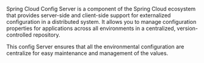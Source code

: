 Spring Cloud Config Server is a component of the Spring Cloud ecosystem that
provides server-side and client-side support for externalized configuration in a distributed system. 
It allows you to manage configuration properties for applications across all environments in a centralized,
version-controlled repository.


This config Server ensures that all the environmental configuration are centralize for easy maintenance  and management of the
values.
